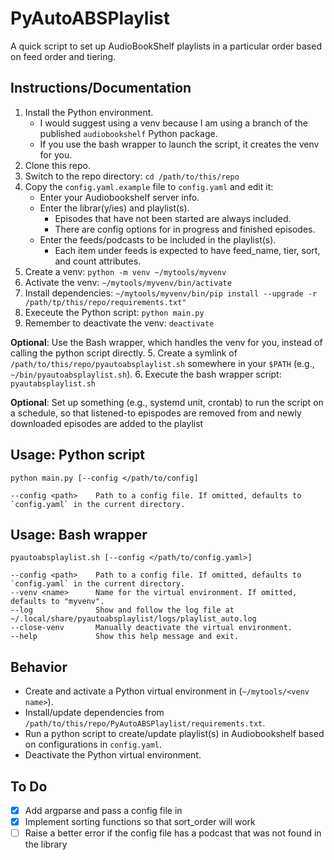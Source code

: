 # PyAutoABSPlaylist
A quick script to set up AudioBookShelf playlists in a particular order based on feed order and tiering.

## Instructions/Documentation

1. Install the Python environment.
   - I would suggest using a venv because I am using a branch of the published `audiobookshelf` Python package.
   - If you use the bash wrapper to launch the script, it creates the venv for you.
2. Clone this repo.
3. Switch to the repo directory: `cd /path/to/this/repo`
4. Copy the `config.yaml.example` file to `config.yaml` and edit it:
   - Enter your Audiobookshelf server info.
   - Enter the librar(y/ies) and playlist(s).
      - Episodes that have not been started are always included.
      - There are config options for in progress and finished episodes.
   - Enter the feeds/podcasts to be included in the playlist(s).
      - Each item under feeds is expected to have feed_name, tier, sort, and count attributes.
5. Create a venv: `python -m venv ~/mytools/myvenv`
6. Activate the venv: `~/mytools/myvenv/bin/activate`
7. Install dependencies: `~/mytools/myvenv/bin/pip install --upgrade -r /path/tp/this/repo/requirements.txt"`
8. Execeute the Python script: `python main.py`
9. Remember to deactivate the venv: `deactivate`

**Optional**: Use the Bash wrapper, which handles the venv for you, instead of calling the python script directly.
5. Create a symlink of `/path/to/this/repo/pyautoabsplaylist.sh` somewhere in your `$PATH` (e.g., `~/bin/pyautoabsplaylist.sh`).
6. Execute the bash wrapper script: `pyautabsplaylist.sh`

**Optional**: Set up something (e.g., systemd unit, crontab) to run the script on a schedule, so that listened-to epispodes are removed from and newly downloaded episodes are added to the playlist

## Usage: Python script

```
python main.py [--config </path/to/config]

--config <path>    Path to a config file. If omitted, defaults to `config.yaml` in the current directory.
```

## Usage: Bash wrapper

```
pyautoabsplaylist.sh [--config </path/to/config.yaml>]

--config <path>    Path to a config file. If omitted, defaults to `config.yaml` in the current directory.
--venv <name>      Name for the virtual environment. If omitted, defaults to "myvenv".
--log              Show and follow the log file at ~/.local/share/pyautoabsplaylist/logs/playlist_auto.log
--close-venv       Manually deactivate the virtual environment.
--help             Show this help message and exit.
```

## Behavior

- Create and activate a Python virtual environment in (`~/mytools/<venv name>`).
- Install/update dependencies from `/path/to/this/repo/PyAutoABSPlaylist/requirements.txt`.
- Run a python script to create/update playlist(s) in Audiobookshelf based on configurations in `config.yaml`.
- Deactivate the Python virtual environment.

## To Do
- [x] Add argparse and pass a config file in
- [x] Implement sorting functions so that sort_order will work
- [ ] Raise a better error if the config file has a podcast that was not found in the library
